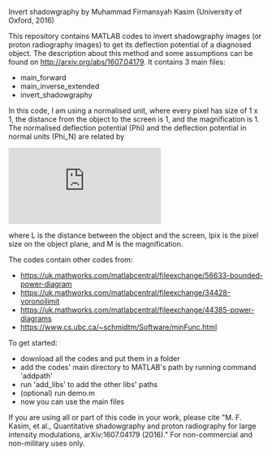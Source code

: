 Invert shadowgraphy by Muhammad Firmansyah Kasim (University of Oxford, 2016)

This repository contains MATLAB codes to invert shadowgraphy images (or proton radiography images) to get its deflection potential of a diagnosed object.
The description about this method and some assumptions can be found on http://arxiv.org/abs/1607.04179.
It contains 3 main files:
* main_forward
* main_inverse_extended
* invert_shadowgraphy

In this code, I am using a normalised unit, where every pixel has size of 1 x 1, the distance from the object to the screen is 1, and the magnification is 1.
The normalised deflection potential (Phi) and the deflection potential in normal units (Phi_N) are related by

![(Phi_N = Phi * 1/L * lpix^2 * M)](http://www.sciweavers.org/tex2img.php?eq=%5CPhi_N%20%3D%20%5CPhi%20%2A%201%2FL%20%2A%20l_%7Bpix%7D%5E2%20%2A%20M%2C&bc=White&fc=Black&im=jpg&fs=12&ff=arev&edit=0)

where L is the distance between the object and the screen, lpix is the pixel size on the object plane, and M is the magnification.

The codes contain other codes from:
* https://uk.mathworks.com/matlabcentral/fileexchange/56633-bounded-power-diagram
* https://uk.mathworks.com/matlabcentral/fileexchange/34428-voronoilimit
* https://uk.mathworks.com/matlabcentral/fileexchange/44385-power-diagrams
* https://www.cs.ubc.ca/~schmidtm/Software/minFunc.html

To get started:
* download all the codes and put them in a folder
* add the codes' main directory to MATLAB's path by running command 'addpath'
* run 'add_libs' to add the other libs' paths
* (optional) run demo.m
* now you can use the main files

If you are using all or part of this code in your work, please cite "M. F. Kasim, et al., Quantitative shadowgraphy and proton radiography for large intensity modulations, arXiv:1607.04179 (2016)."
For non-commercial and non-military uses only.
